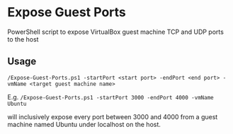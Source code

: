 # Expose Guest Ports
PowerShell script to expose VirtualBox guest machine TCP and UDP ports to the host

## Usage

`/Expose-Guest-Ports.ps1 -startPort <start port> -endPort <end port> -vmName <target guest machine name>`

E.g. `/Expose-Guest-Ports.ps1 -startPort 3000 -endPort 4000 -vmName Ubuntu`

will inclusively expose every port between 3000 and 4000 from a guest machine named Ubuntu under localhost on the host.

